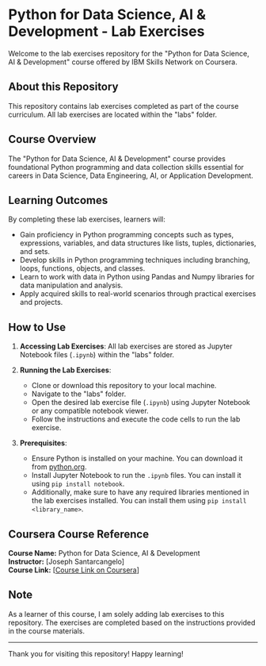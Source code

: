 # Python for Data Science, AI & Development - Lab Exercises

Welcome to the lab exercises repository for the "Python for Data Science, AI & Development" course offered by IBM Skills Network on Coursera.

## About this Repository

This repository contains lab exercises completed as part of the course curriculum. All lab exercises are located within the "labs" folder.

## Course Overview

The "Python for Data Science, AI & Development" course provides foundational Python programming and data collection skills essential for careers in Data Science, Data Engineering, AI, or Application Development.

## Learning Outcomes

By completing these lab exercises, learners will:
- Gain proficiency in Python programming concepts such as types, expressions, variables, and data structures like lists, tuples, dictionaries, and sets.
- Develop skills in Python programming techniques including branching, loops, functions, objects, and classes.
- Learn to work with data in Python using Pandas and Numpy libraries for data manipulation and analysis.
- Apply acquired skills to real-world scenarios through practical exercises and projects.

## How to Use

1. **Accessing Lab Exercises**: All lab exercises are stored as Jupyter Notebook files (`.ipynb`) within the "labs" folder.

2. **Running the Lab Exercises**:
    - Clone or download this repository to your local machine.
    - Navigate to the "labs" folder.
    - Open the desired lab exercise file (`.ipynb`) using Jupyter Notebook or any compatible notebook viewer.
    - Follow the instructions and execute the code cells to run the lab exercise.

3. **Prerequisites**:
    - Ensure Python is installed on your machine. You can download it from [python.org](https://www.python.org/downloads/).
    - Install Jupyter Notebook to run the `.ipynb` files. You can install it using `pip install notebook`.
    - Additionally, make sure to have any required libraries mentioned in the lab exercises installed. You can install them using `pip install <library_name>`.
  
## Coursera Course Reference

**Course Name:** Python for Data Science, AI & Development  
**Instructor:** [Joseph Santarcangelo]  
**Course Link:** [[Course Link on Coursera](https://www.coursera.org/programs/jda20232t1-z1hse/learn/python-for-applied-data-science-ai?specialization=ibm-data-analyst)]

## Note

As a learner of this course, I am solely adding lab exercises to this repository. The exercises are completed based on the instructions provided in the course materials.

---

Thank you for visiting this repository! Happy learning!

